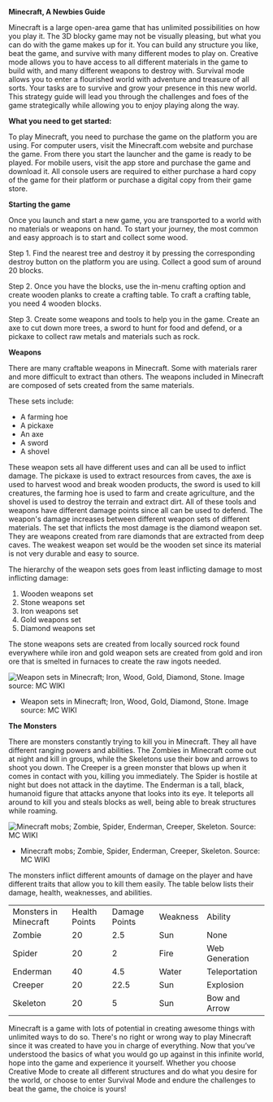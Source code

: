 
**Minecraft, A Newbies Guide**

Minecraft is a large open-area game that has unlimited possibilities on how you play it. The 3D blocky game may not be visually pleasing, but what you can do with the game makes up for it. You can build any structure you like, beat the game, and survive with many different modes to play on. Creative mode allows you to have access to all different materials in the game to build with, and many different weapons to destroy with. Survival mode allows you to enter a flourished world with adventure and treasure of all sorts. Your tasks are to survive and grow your presence in this new world. This strategy guide will lead you through the challenges and foes of the game strategically while allowing you to enjoy playing along the way.

**What you need to get started:**

To play Minecraft, you need to purchase the game on the platform you are using. For computer users, visit the Minecraft.com website and purchase the game. From there you start the launcher and the game is ready to be played. For mobile users, visit the app store and purchase the game and download it. All console users are required to either purchase a hard copy of the game for their platform or purchase a digital copy from their game store. 

**Starting the game**

Once you launch and start a new game, you are transported to a world with no materials or weapons on hand. To start your journey, the most common and easy approach is to start and collect some wood. 

Step 1. Find the nearest tree and destroy it by pressing the corresponding destroy button on the platform you are using. Collect a good sum of around 20 blocks.

Step 2. Once you have the blocks, use the in-menu crafting option and create wooden planks to create a crafting table. To craft a crafting table, you need 4 wooden blocks.

Step 3. Create some weapons and tools to help you in the game. Create an axe to cut down more trees, a sword to hunt for food and defend, or a pickaxe to collect raw metals and materials such as rock. 

**Weapons**

There are many craftable weapons in Minecraft. Some with materials rarer and more difficult to extract than others. The weapons included in Minecraft are composed of sets created from the same materials. 

These sets include:



* A farming hoe
* A pickaxe
* An axe
* A sword
* A shovel

These weapon sets all have different uses and can all be used to inflict damage. The pickaxe is used to extract resources from caves, the axe is used to harvest wood and break wooden products, the sword is used to kill creatures, the farming hoe is used to farm and create agriculture, and the shovel is used to destroy the terrain and extract dirt. All of these tools and weapons have different damage points since all can be used to defend. The weapon's damage increases between different weapon sets of different materials. The set that inflicts the most damage is the diamond weapon set. They are weapons created from rare diamonds that are extracted from deep caves. The weakest weapon set would be the wooden set since its material is not very durable and easy to source. 

The hierarchy of the weapon sets goes from least inflicting damage to most inflicting damage:



1. Wooden weapons set
2. Stone weapons set
3. Iron weapons set
4. Gold weapons set
5. Diamond weapons set

The stone weapons sets are created from locally sourced rock found everywhere while iron and gold weapon sets are created from gold and iron ore that is smelted in furnaces to create the raw ingots needed.


![Weapon sets in Minecraft; Iron, Wood, Gold, Diamond, Stone. Image source: MC WIKI](images/image1.png "image_tooltip")


* Weapon sets in Minecraft; Iron, Wood, Gold, Diamond, Stone. Image source: MC WIKI

**The Monsters**

There are monsters constantly trying to kill you in Minecraft. They all have different ranging powers and abilities. The Zombies in Minecraft come out at night and kill in groups, while the Skeletons use their bow and arrows to shoot you down. The Creeper is a green monster that blows up when it comes in contact with you, killing you immediately. The Spider is hostile at night but does not attack in the daytime. The Enderman is a tall, black, humanoid figure that attacks anyone that looks into its eye. It teleports all around to kill you and steals blocks as well, being able to break structures while roaming.

![Minecraft mobs; Zombie, Spider, Enderman, Creeper, Skeleton. Source: MC WIKI](images/image2.png "image_tooltip")




* Minecraft mobs; Zombie, Spider, Enderman, Creeper, Skeleton. Source: MC WIKI

The monsters inflict different amounts of damage on the player and have different traits that allow you to kill them easily. The table below lists their damage, health, weaknesses, and abilities.


<table>
  <tr>
   <td>Monsters in Minecraft
   </td>
   <td>Health Points
   </td>
   <td>Damage Points
   </td>
   <td>Weakness
   </td>
   <td>Ability
   </td>
  </tr>
  <tr>
   <td>Zombie
   </td>
   <td>20
   </td>
   <td>2.5
   </td>
   <td>Sun
   </td>
   <td>None
   </td>
  </tr>
  <tr>
   <td>Spider
   </td>
   <td>20
   </td>
   <td>2
   </td>
   <td>Fire
   </td>
   <td>Web Generation
   </td>
  </tr>
  <tr>
   <td>Enderman
   </td>
   <td>40
   </td>
   <td>4.5
   </td>
   <td>Water
   </td>
   <td>Teleportation
   </td>
  </tr>
  <tr>
   <td>Creeper
   </td>
   <td>20
   </td>
   <td>22.5
   </td>
   <td>Sun
   </td>
   <td>Explosion
   </td>
  </tr>
  <tr>
   <td>Skeleton
   </td>
   <td>20
   </td>
   <td>5
   </td>
   <td>Sun
   </td>
   <td>Bow and Arrow
   </td>
  </tr>
</table>


Minecraft is a game with lots of potential in creating awesome things with unlimited ways to do so. There's no right or wrong way to play Minecraft since it was created to have you in charge of everything. Now that you’ve understood the basics of what you would go up against in this infinite world, hope into the game and experience it yourself. Whether you choose Creative Mode to create all different structures and do what you desire for the world, or choose to enter Survival Mode and endure the challenges to beat the game, the choice is yours!
